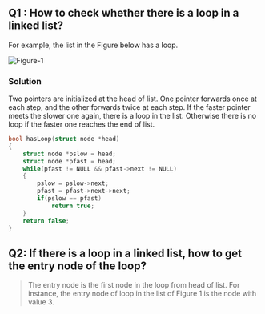 ## Q1 : How to check whether there is a loop in a linked list?

For example, the list in the Figure below has a loop.

![Figure-1](http://3.bp.blogspot.com/-Wp_2IFN624w/TxQ4Dcqg-OI/AAAAAAAABGo/QztnZcdLK48/s1600/29_Figure1.PNG)

### Solution
Two pointers are initialized at the head of list. One pointer forwards once at each step, and the other forwards twice at each step. If the faster pointer meets the slower one again, there is a loop in the list. Otherwise there is no loop if the faster one reaches the end of list.

``` cpp
bool hasLoop(struct node *head)  
{  
    struct node *pslow = head;  
    struct node *pfast = head;  
    while(pfast != NULL && pfast->next != NULL)  
    {  
        pslow = pslow->next;
        pfast = pfast->next->next;
        if(pslow == pfast)  
            return true;  
    }  
    return false;
}  

```
## Q2: If there is a loop in a linked list, how to get the entry node of the loop?

> The entry node is the first node in the loop from head of list. For instance, the entry node of loop in the list of Figure 1 is the node with value 3.
